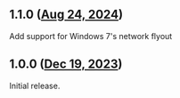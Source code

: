 ## 1.1.0 ([Aug 24, 2024](https://github.com/ramensoftware/windhawk-mods/blob/edaa3ee94174396da2885ef9e0bff3e5d5e841bd/mods/aero-flyout-fix.wh.cpp))

Add support for Windows 7's network flyout

## 1.0.0 ([Dec 19, 2023](https://github.com/ramensoftware/windhawk-mods/blob/696884ca39bcc3f2ad514536fecda4be7f4a1d3d/mods/aero-flyout-fix.wh.cpp))

Initial release.
